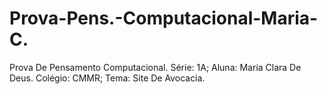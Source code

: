 # Prova-Pens.-Computacional-Maria-C.
Prova De Pensamento Computacional.
Série: 1A;
Aluna: Maria Clara De Deus.
Colégio: CMMR;
Tema: Site De Avocacia.
